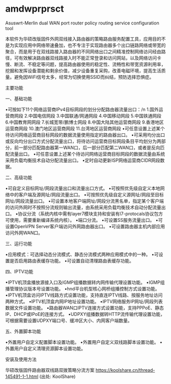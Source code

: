 # amdwprprsct
Asuswrt-Merlin dual WAN port router policy routing service configuration tool

本软件为华硕改版固件外网双线接入路由器的策略路由服务配置工具，应用目的不是为实现应用中网络带速叠加，也不专注于实现路由器多个出口链路网络或带宽的聚合，而是用于在双线路接入路由器的不同网络出口之间精准控制网络访问经由路径，可有效解决路由器双线路接入时不能正常登录和访问网站，以及网络访问卡慢、断流、不稳定等问题，提高路由器使用的稳定性、流畅性和带宽资源利用率，挖掘和发挥设备潜能和剩余价值，减少设备重复采购，改善电磁环境，提高生活质量。避免因WiFi信号太多，经常为切换使用SSID而纠结，预防选择恐惧症。

主要功能

一、基础功能

  •可按如下11个网络运营商IPv4目标网段的划分分配路由器流量出口：/n
    1.国外运营商网段
    2.中国电信网段
    3.中国联通/网通网段
    4.中国移动网段
    5.中国铁通网段
    6.中国教育网网段
    7.长城宽带/鹏博士网段
    8.中国大陆其他运营商网段
    9.香港地区运营商网段
    10.澳门地区运营商网段
    11.台湾地区运营商网段
  •可任意设置上述某个待访问网络运营商目标网段的数据流量使用指定的路由器出口。
  •可采用均分出口或反向均分出口方式分配流量出口，将待访问运营商目标网段条目平均划分为两部分，前一部分匹配路由器第一WAN口，后一部分匹配第二WAN口，或者是反向匹配流量出口。
  •可任意设置上述某个待访问网络运营商目标网段的数据流量由系统采用负载均衡技术自动分配流量出口。
  •定时自动更新ISP网络运营商CIDR网段数据。

二、高级功能

  •可自定义目标网址/网段流量出口和流量出口方式。
  •可按照优先级自定义本地网络中的客户端及源网址/网段流量出口。
  •可按照优先级自定义源网址/网段至目标网址/网段流量出口。
  •可设置本地客户端网址/网段分流黑名单，指定某个客户端的访问外网时不按照分流规则输出流量，由系统采用负载均衡技术自动分配流量出口。
  •协议分流（系统内核中需有layer7模块支持和安装有l7-protocals协议包方可使用，需要重新编译系统内核）。
  •端口分流。
  •可设置SS服务流量出口。
  •可设置OpenVPN Server客户端访问外网路由器出口。
  •可设置路由器主机内部应用访问外网WAN口。

三、运行功能

  •应用模式：可选择动态分流模式、静态分流模式两种应用模式中的一种。
  •可设置是否启用路由表缓存功能。
  •可设置自动清理路由表缓存功能。

四、IPTV功能

  •IPTV机顶盒播放源接入口及IGMP组播数据转内网传输代理设置功能。
  •IGMP组播管理协议版本号设置功能。
  •hnd平台机型核心网桥组播控制方式设置功能。
  •IPTV机顶盒访问IPTV线路方式设置功能，支持直连IPTV线路、按服务地址访问两种方式。
  •IPTV机顶盒内网IP地址设置功能。
  •IPTV网络服务IP网址/网段列表数据文件设置功能。
  •路由器WAN口IPTV连接方式设置功能，支持PPPoE、静态IP、DHCP或IPoE的连接方式。
  •UDPXY组播数据转HTTP流传输代理设置功能，可根据需要设置UDPXY端口号、缓冲区大小、内网客户端数量。

五、外置脚本功能

  •外置用户自定义配置脚本设置功能。
  •外置用户自定义双线路脚本设置功能。
  •外置用户自定义清理资源脚本设置功能。

安装及使用方法

  华硕改版固件路由器双线路双拨策略分流方案
  https://koolshare.cn/thread-145491-1-1.html
  (出处: KoolShare)

